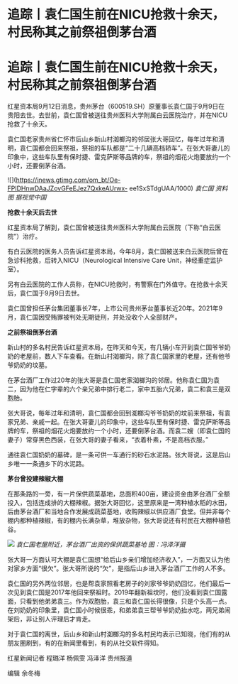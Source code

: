 # 追踪丨袁仁国生前在NICU抢救十余天，村民称其之前祭祖倒茅台酒

# 追踪丨袁仁国生前在NICU抢救十余天，村民称其之前祭祖倒茅台酒

红星资本局9月12日消息，贵州茅台（600519.SH）原董事长袁仁国于9月9日在贵阳去世。去世前，袁仁国曾被送往贵州医科大学附属白云医院治疗，并在NICU抢救了十余天。

袁仁国老家贵州省仁怀市后山乡新山村洳榔沟的邻居张大哥回忆，每年过年和清明，袁仁国都会回来祭祖，祭祖的车队都是“二十几辆高档轿车”。在张大哥妻儿的印象中，这些车队里有保时捷、雷克萨斯等品牌的车，祭祖的烟花火炮要放约一个小时，还要倒茅台酒。

![](https://inews.gtimg.com/om_bt/Oe-FPIDHnwDAaJZovGFeEJez7QxkeAUrwx-
ee1SxSTdgUAA/1000) _袁仁国 资料图 据视觉中国_

**抢救十余天后去世**

红星资本局了解到，袁仁国曾被送往贵州医科大学附属白云医院（下称“白云医院”）治疗。

有白云医院的医务人员告诉红星资本局，今年8月，袁仁国被送来白云医院后曾在急诊科抢救，后转入NICU（Neurological Intensive Care
Unit，神经重症监护室）。

另有白云医院的工作人员称，在NICU抢救时，有警察在门外值守。在抢救十余天后，袁仁国于9月9日去世。

袁仁国曾担任茅台集团董事长7年，上市公司贵州茅台董事长近20年。2021年9月，袁仁国因受贿罪被判处无期徒刑，并处没收个人全部财产。

**之前祭祖倒茅台酒**

新山村的多名村民告诉红星资本局，在昨天和今天，有几辆小车开到袁仁国爷爷奶奶的老屋前，数人下车查看。在新山村洳榔沟，除了袁仁国家里的老屋，还有他爷爷奶奶的坟墓。

在茅台酒厂工作过20年的张大哥是袁仁国老家洳榔沟的邻居。他称袁仁国为袁二，因为他在仁字辈的六个亲兄弟中排行老二，家中五胎六兄弟，袁二和袁三是双胞胎。

张大哥说，每年过年和清明，袁仁国都会回到洳榔沟爷爷奶奶的坟前来祭祖，有袁家兄弟、亲戚一起。在张大哥妻儿的印象中，这些车队里有保时捷、雷克萨斯等品牌的车，祭祖的烟花火炮要放约一个小时，还要倒茅台酒。而袁二嫂（即袁仁国的妻子）常穿黑色西装，在张大哥的妻子看来，“衣着朴素，不是高档衣服。”

通往袁仁国奶奶的墓碑，是一条可供一车通行的砂石水泥路。张大哥说，这是后山乡唯一一条通乡下的水泥路。

**茅台曾投建辣椒大棚**

在那条路的一旁，有一片保供蔬菜基地，总面积400亩，建设资金由茅台酒厂全额投入，包括连成排的大棚辣椒。据张大哥回忆，这里原来是一湾种植水稻的水田，后由茅台酒厂和当地合作发展成蔬菜基地，收购辣椒以供应酒厂食堂。但并非每个棚内都种植辣椒，有的棚内长满杂草，堆放杂物，张大哥说还有村民在大棚种植苞谷。

![](https://inews.gtimg.com/om_bt/O-0yOvTWOP2ww7MAbju2fSyl8bnNnshpbvcLN98xuP20UAA/1000)
_袁仁国老屋附近，茅台酒厂出资的保供蔬菜基地 图：冯泽洋摄_

张大哥一方面认可大棚是袁仁国想“给后山乡亲们增加经济收入”，一方面又认为他对家乡方面“很欠”。张大哥所说的“欠”，是指后山乡进入茅台酒厂工作的人不多。

袁仁国的另外两位邻居，也是帮袁家照看老房子的刘家爷爷奶奶回忆，他们最后一次见到袁仁国是2017年他回来祭祖时。2019年翻新祖坟时，他们没看到袁仁国露面，只看到他弟弟袁三。作为双胞胎，袁三和袁仁国长得很像，只是个头高一点。在刘奶奶的印象里，袁仁国小时候很乖，和弟弟袁三帮爷爷奶奶抬水吃，两兄弟闹架后，非让别人评理后才肯走。

对于袁仁国的离世，后山乡和新山村洳榔沟的多名村民均表示已知晓，他们有的从朋友圈刷到，有的在新闻里看到，有的从社交软件得知。

红星新闻记者 程璐洋 杨佩雯 冯泽洋 贵州报道

编辑 余冬梅

